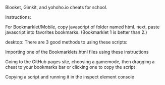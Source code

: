Blooket, Gimkit, and yohoho.io cheats for school.

Instructions:

For Bookmarklet/Mobile, copy javascript of folder named html. next, paste javascript into favorites bookmarks. (Bookmarklet 1 is better than 2.)

desktop: There are 3 good methods to using these scripts:

Importing one of the Bookmarklets.html files using these instructions

Going to the GitHub pages site, choosing a gamemode, then dragging a cheat to your bookmarks bar or clicking one to copy the script

Copying a script and running it in the inspect element console
